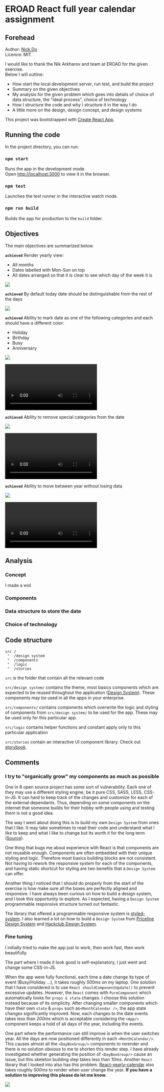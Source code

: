 # EROAD React full year calendar assignment

## Forehead

Author: [Nick Do](https://www.linkedin.com/in/nick-do/) <br>
Licence: MIT

I would like to thank the Nik Arkharov and team at EROAD for the given exercise. <br>
Below I will outline:

- How start the local development server, run test, and build the project
- Summary on the given objectives
- My analysis for the given problem which goes into details of choice of data structure, the "ideal process", choice of technology
- How I structure the code and why I structure it in the way I do
- A little more on the design, design concept, and design systems

This project was bootstrapped with [Create React App](https://github.com/facebook/create-react-app).

## Running the code

In the project directory, you can run:

### `npm start`

Runs the app in the development mode.<br>
Open [http://localhost:3000](http://localhost:3000) to view it in the browser.

### `npm test`

Launches the test runner in the interactive watch mode.<br>

### `npm run build`

Builds the app for production to the `build` folder.<br>

## Objectives

The main objectives are summarized below.

**`achieved`** Render yearly view:
* All months
* Dates labelled with Mon-Sun on top
* All dates arranged so that it is clear to see which day of the week it is

![](README/basicView1.png)

**`achieved`** By default today date should be distinguishable from the rest of the days

![](README/hightlightToday.png)

**`achieved`** Ability to mark date as one of the following categories and each should have a different color:
  + Holiday
  + Birthday
  + Busy
  + Anniversary
  
![](README/objective1.gif)

![](README/objective1.mp4)
  
**`achieved`** Ability to remove special categories from the date

![](README/objective2.gif)

![](README/objective2.mp4)

**`achieved`** Ability to move between year without losing data

![](README/objective3.gif)

![](README/objective3.mp4)

## Analysis

### Concept
I made a wid

### Components

### Data structure to store the date

### Choice of technology

## Code structure

```$xslt
src /
 "  /design system
 "  /components
 "  /logic
 "  /stories
```

`src` is the folder that contain all the relevant code <br>

`src/design system/` contains the theme, most basics components which are expected to be reused throughout the application ([Design System](https://www.invisionapp.com/inside-design/guide-to-design-systems/)). These components may be used in all the apps in your enterprise. <br>

`src/components/` contains components which overwrite the logic and styling of components from `src/design system/` to be used for the app. These may be used only for this particular app.<br>

`src/logic` contains helper functions and constant apply only to this particular application

`src/stories` contain an interactive UI component library. Check out [storybook](https://github.com/storybooks/storybook).

## Comments

### I try to "organically grow" my components as much as possible
One in 8 open source project has some sort of vulnerability. Each one of they may use a different styling engine, be it pure CSS, SASS, LESS, CSS-in-JS. 
It can hard to keep track of the changes and customize for each of the external dependants.
Thus, depending on some components on the internet that someone builds for their hobby with people using and testing them is not a good idea.

The way I went about doing this is to build my own `Design System` from ones that I like. 
It may take sometimes to read their code and understand what I like to keep and what I like to change but its worth it for the long term ([Source](https://airbnb.design/building-a-visual-language/)).

One thing that bugs me about experience with React is that components are not reusable enough.
Components are often embedded with their unique styling and logic. Therefore most basics building blocks are not consistent.
Not having to rework the responsive system for each of the components, and having static shortcut for styling are two benefits that a `Design System` can offer.

Another thing I noticed that I should do properly from the start of the exercise is how make sure all the boxes are perfectly aligned and responsive.
I have always been curious on how to build a design system, and I took this opportunity to explore.
As I expected, having a `Design System` programmable responsive structure turned out fantastic.

The library that offered a programmable responsive system is [styled-system](https://github.com/jxnblk/styled-system).
I also learned a lot on how to build a `Design System` from [Priceline Design System](https://github.com/pricelinelabs/design-system) and [Hackclub Design System](https://github.com/hackclub/design-system).

### Fine tuning
I initially tried to make the app just to work, then work fast, then work beautifully.

The part where I made it look good is self-explanatory, I just went and change some CSS-in-JS.

When the app were fully functional, each time a date change its type of event (Busy/Holiday ...), it takes roughly *500ms* on my laptop. 
One solution that I have considered is to use `React shouldComponentUpdate()` to prevent excessive updates.
However, the  `React` comes with `PureComponent` which automatically looks for `props & state` changes. I choose this solution instead because of its simplicity.
After changing smaller components which have their own `state` & `props` such as`<MonthCalendar />`, the app state changes significantly improved. 
Now, each changes to the date events takes less than *200ms* which is acceptable considering the `<App/>` component keeps a hold of all days of the year, including the events.

One part where the performance can still improve is when the user switches year. All the days are now positioned differently in each `<MonthCalendar/>`.
This causes almost all the `<DayBoxGroup/>` components to rerender and there is no solution obvious to me to shorten this render step.
I have already investigated whether generating the position of `<DayBoxGroup/>` cause an issue, but this skeleton building step takes less than *10ms*.
Another `React` library that I looked into also has this problem.
[React-yearly-calendar](https://github.com/BelkaLab/react-yearly-calendar) also takes roughly *500ms*
 to render when user change the year. **If you have a solution to improving this please do let me know.**

![](README/reactYearlyCalendar.png)